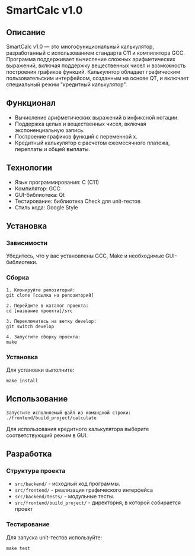 # SmartCalc v1.0

## Описание

SmartCalc v1.0 — это многофункциональный калькулятор, разработанный с использованием стандарта C11 и компилятора GCC. Программа поддерживает вычисление сложных арифметических выражений, включая поддержку вещественных чисел и возможность построения графиков функций. Калькулятор обладает графическим пользовательским интерфейсом, созданным на основе QT, и включает специальный режим "кредитный калькулятор".

## Функционал

- Вычисление арифметических выражений в инфиксной нотации.
- Поддержка целых и вещественных чисел, включая экспоненциальную запись.
- Построение графиков функций с переменной x.
- Кредитный калькулятор с расчетом ежемесячного платежа, переплаты и общей выплаты.

## Технологии

- Язык программирования: C (C11)
- Компилятор: GCC
- GUI-библиотека: Qt
- Тестирование: библиотека Check для unit-тестов
- Стиль кода: Google Style

## Установка

### Зависимости

Убедитесь, что у вас установлены GCC, Make и необходимые GUI-библиотеки.

### Сборка
```
1. Клонируйте репозиторий:
git clone [ссылка на репозиторий]
```
```
2. Перейдите в каталог проекта:
cd [название проекта]/src
```
```
3. Переключитесь на ветку develop:
git switch develop
```
```
4. Запустите сборку проекта:
make
```
### Установка

Для установки выполните:
```
make install
```

## Использование
```
Запустите исполняемый файл из командной строки:
./frontend/build_project/calculate
```

Для использования кредитного калькулятора выберите соответствующий режим в GUI.

## Разработка

### Структура проекта

- `src/backend/` - исходный код программы.
- `src/frontend/` - реализация графического интерфейса 
- `src/backend/tests/` - модульные тесты.
- `src/frontend/build_project/` - директория, в которой собирается проект

### Тестирование

Для запуска unit-тестов используйте:
```
make test
```
